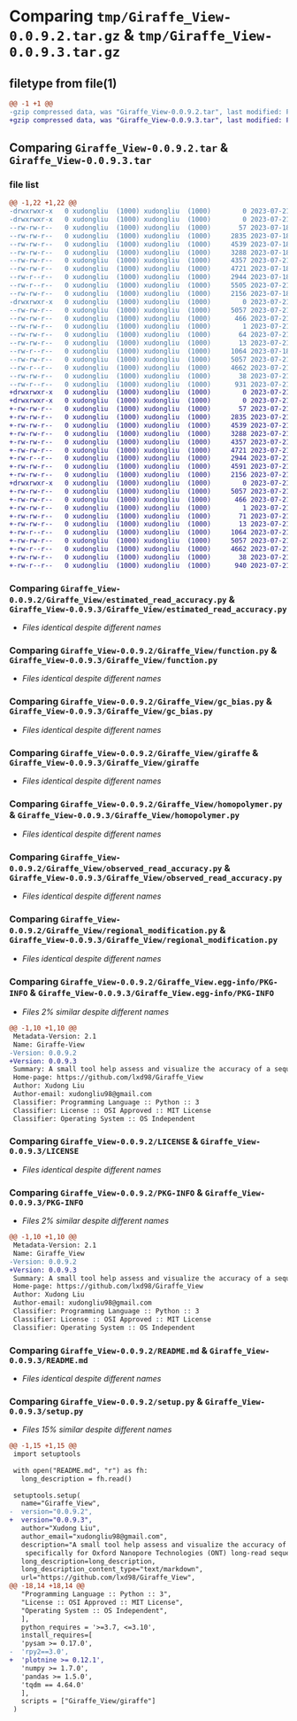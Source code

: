 # Comparing `tmp/Giraffe_View-0.0.9.2.tar.gz` & `tmp/Giraffe_View-0.0.9.3.tar.gz`

## filetype from file(1)

```diff
@@ -1 +1 @@
-gzip compressed data, was "Giraffe_View-0.0.9.2.tar", last modified: Fri Jul 21 06:38:23 2023, max compression
+gzip compressed data, was "Giraffe_View-0.0.9.3.tar", last modified: Fri Jul 21 10:04:50 2023, max compression
```

## Comparing `Giraffe_View-0.0.9.2.tar` & `Giraffe_View-0.0.9.3.tar`

### file list

```diff
@@ -1,22 +1,22 @@
-drwxrwxr-x   0 xudongliu  (1000) xudongliu  (1000)        0 2023-07-21 06:38:23.269874 Giraffe_View-0.0.9.2/
-drwxrwxr-x   0 xudongliu  (1000) xudongliu  (1000)        0 2023-07-21 06:38:23.265874 Giraffe_View-0.0.9.2/Giraffe_View/
--rw-rw-r--   0 xudongliu  (1000) xudongliu  (1000)       57 2023-07-18 11:47:04.000000 Giraffe_View-0.0.9.2/Giraffe_View/__init__.py
--rw-rw-r--   0 xudongliu  (1000) xudongliu  (1000)     2835 2023-07-18 10:42:50.000000 Giraffe_View-0.0.9.2/Giraffe_View/estimated_read_accuracy.py
--rw-rw-r--   0 xudongliu  (1000) xudongliu  (1000)     4539 2023-07-18 10:42:50.000000 Giraffe_View-0.0.9.2/Giraffe_View/function.py
--rw-rw-r--   0 xudongliu  (1000) xudongliu  (1000)     3288 2023-07-18 11:57:08.000000 Giraffe_View-0.0.9.2/Giraffe_View/gc_bias.py
--rw-rw-r--   0 xudongliu  (1000) xudongliu  (1000)     4357 2023-07-21 06:37:43.000000 Giraffe_View-0.0.9.2/Giraffe_View/giraffe
--rw-rw-r--   0 xudongliu  (1000) xudongliu  (1000)     4721 2023-07-18 12:03:26.000000 Giraffe_View-0.0.9.2/Giraffe_View/homopolymer.py
--rw-r--r--   0 xudongliu  (1000) xudongliu  (1000)     2944 2023-07-18 10:42:50.000000 Giraffe_View-0.0.9.2/Giraffe_View/observed_read_accuracy.py
--rw-r--r--   0 xudongliu  (1000) xudongliu  (1000)     5505 2023-07-21 05:59:39.000000 Giraffe_View-0.0.9.2/Giraffe_View/plot.py
--rw-rw-r--   0 xudongliu  (1000) xudongliu  (1000)     2156 2023-07-18 10:42:50.000000 Giraffe_View-0.0.9.2/Giraffe_View/regional_modification.py
-drwxrwxr-x   0 xudongliu  (1000) xudongliu  (1000)        0 2023-07-21 06:38:23.269874 Giraffe_View-0.0.9.2/Giraffe_View.egg-info/
--rw-rw-r--   0 xudongliu  (1000) xudongliu  (1000)     5057 2023-07-21 06:38:23.000000 Giraffe_View-0.0.9.2/Giraffe_View.egg-info/PKG-INFO
--rw-rw-r--   0 xudongliu  (1000) xudongliu  (1000)      466 2023-07-21 06:38:23.000000 Giraffe_View-0.0.9.2/Giraffe_View.egg-info/SOURCES.txt
--rw-rw-r--   0 xudongliu  (1000) xudongliu  (1000)        1 2023-07-21 06:38:23.000000 Giraffe_View-0.0.9.2/Giraffe_View.egg-info/dependency_links.txt
--rw-rw-r--   0 xudongliu  (1000) xudongliu  (1000)       64 2023-07-21 06:38:23.000000 Giraffe_View-0.0.9.2/Giraffe_View.egg-info/requires.txt
--rw-rw-r--   0 xudongliu  (1000) xudongliu  (1000)       13 2023-07-21 06:38:23.000000 Giraffe_View-0.0.9.2/Giraffe_View.egg-info/top_level.txt
--rw-r--r--   0 xudongliu  (1000) xudongliu  (1000)     1064 2023-07-18 10:44:57.000000 Giraffe_View-0.0.9.2/LICENSE
--rw-rw-r--   0 xudongliu  (1000) xudongliu  (1000)     5057 2023-07-21 06:38:23.269874 Giraffe_View-0.0.9.2/PKG-INFO
--rw-r--r--   0 xudongliu  (1000) xudongliu  (1000)     4662 2023-07-21 06:12:03.000000 Giraffe_View-0.0.9.2/README.md
--rw-rw-r--   0 xudongliu  (1000) xudongliu  (1000)       38 2023-07-21 06:38:23.269874 Giraffe_View-0.0.9.2/setup.cfg
--rw-r--r--   0 xudongliu  (1000) xudongliu  (1000)      931 2023-07-21 06:18:35.000000 Giraffe_View-0.0.9.2/setup.py
+drwxrwxr-x   0 xudongliu  (1000) xudongliu  (1000)        0 2023-07-21 10:04:50.670559 Giraffe_View-0.0.9.3/
+drwxrwxr-x   0 xudongliu  (1000) xudongliu  (1000)        0 2023-07-21 10:04:50.670559 Giraffe_View-0.0.9.3/Giraffe_View/
+-rw-rw-r--   0 xudongliu  (1000) xudongliu  (1000)       57 2023-07-21 09:58:31.000000 Giraffe_View-0.0.9.3/Giraffe_View/__init__.py
+-rw-rw-r--   0 xudongliu  (1000) xudongliu  (1000)     2835 2023-07-21 09:58:31.000000 Giraffe_View-0.0.9.3/Giraffe_View/estimated_read_accuracy.py
+-rw-rw-r--   0 xudongliu  (1000) xudongliu  (1000)     4539 2023-07-21 09:58:31.000000 Giraffe_View-0.0.9.3/Giraffe_View/function.py
+-rw-rw-r--   0 xudongliu  (1000) xudongliu  (1000)     3288 2023-07-21 09:58:31.000000 Giraffe_View-0.0.9.3/Giraffe_View/gc_bias.py
+-rw-rw-r--   0 xudongliu  (1000) xudongliu  (1000)     4357 2023-07-21 09:58:31.000000 Giraffe_View-0.0.9.3/Giraffe_View/giraffe
+-rw-rw-r--   0 xudongliu  (1000) xudongliu  (1000)     4721 2023-07-21 09:58:31.000000 Giraffe_View-0.0.9.3/Giraffe_View/homopolymer.py
+-rw-r--r--   0 xudongliu  (1000) xudongliu  (1000)     2944 2023-07-21 09:58:31.000000 Giraffe_View-0.0.9.3/Giraffe_View/observed_read_accuracy.py
+-rw-rw-r--   0 xudongliu  (1000) xudongliu  (1000)     4591 2023-07-21 09:57:39.000000 Giraffe_View-0.0.9.3/Giraffe_View/plot.py
+-rw-rw-r--   0 xudongliu  (1000) xudongliu  (1000)     2156 2023-07-21 09:58:31.000000 Giraffe_View-0.0.9.3/Giraffe_View/regional_modification.py
+drwxrwxr-x   0 xudongliu  (1000) xudongliu  (1000)        0 2023-07-21 10:04:50.670559 Giraffe_View-0.0.9.3/Giraffe_View.egg-info/
+-rw-rw-r--   0 xudongliu  (1000) xudongliu  (1000)     5057 2023-07-21 10:04:50.000000 Giraffe_View-0.0.9.3/Giraffe_View.egg-info/PKG-INFO
+-rw-rw-r--   0 xudongliu  (1000) xudongliu  (1000)      466 2023-07-21 10:04:50.000000 Giraffe_View-0.0.9.3/Giraffe_View.egg-info/SOURCES.txt
+-rw-rw-r--   0 xudongliu  (1000) xudongliu  (1000)        1 2023-07-21 10:04:50.000000 Giraffe_View-0.0.9.3/Giraffe_View.egg-info/dependency_links.txt
+-rw-rw-r--   0 xudongliu  (1000) xudongliu  (1000)       71 2023-07-21 10:04:50.000000 Giraffe_View-0.0.9.3/Giraffe_View.egg-info/requires.txt
+-rw-rw-r--   0 xudongliu  (1000) xudongliu  (1000)       13 2023-07-21 10:04:50.000000 Giraffe_View-0.0.9.3/Giraffe_View.egg-info/top_level.txt
+-rw-r--r--   0 xudongliu  (1000) xudongliu  (1000)     1064 2023-07-21 09:58:42.000000 Giraffe_View-0.0.9.3/LICENSE
+-rw-rw-r--   0 xudongliu  (1000) xudongliu  (1000)     5057 2023-07-21 10:04:50.670559 Giraffe_View-0.0.9.3/PKG-INFO
+-rw-r--r--   0 xudongliu  (1000) xudongliu  (1000)     4662 2023-07-21 09:58:42.000000 Giraffe_View-0.0.9.3/README.md
+-rw-rw-r--   0 xudongliu  (1000) xudongliu  (1000)       38 2023-07-21 10:04:50.670559 Giraffe_View-0.0.9.3/setup.cfg
+-rw-r--r--   0 xudongliu  (1000) xudongliu  (1000)      940 2023-07-21 09:59:40.000000 Giraffe_View-0.0.9.3/setup.py
```

### Comparing `Giraffe_View-0.0.9.2/Giraffe_View/estimated_read_accuracy.py` & `Giraffe_View-0.0.9.3/Giraffe_View/estimated_read_accuracy.py`

 * *Files identical despite different names*

### Comparing `Giraffe_View-0.0.9.2/Giraffe_View/function.py` & `Giraffe_View-0.0.9.3/Giraffe_View/function.py`

 * *Files identical despite different names*

### Comparing `Giraffe_View-0.0.9.2/Giraffe_View/gc_bias.py` & `Giraffe_View-0.0.9.3/Giraffe_View/gc_bias.py`

 * *Files identical despite different names*

### Comparing `Giraffe_View-0.0.9.2/Giraffe_View/giraffe` & `Giraffe_View-0.0.9.3/Giraffe_View/giraffe`

 * *Files identical despite different names*

### Comparing `Giraffe_View-0.0.9.2/Giraffe_View/homopolymer.py` & `Giraffe_View-0.0.9.3/Giraffe_View/homopolymer.py`

 * *Files identical despite different names*

### Comparing `Giraffe_View-0.0.9.2/Giraffe_View/observed_read_accuracy.py` & `Giraffe_View-0.0.9.3/Giraffe_View/observed_read_accuracy.py`

 * *Files identical despite different names*

### Comparing `Giraffe_View-0.0.9.2/Giraffe_View/regional_modification.py` & `Giraffe_View-0.0.9.3/Giraffe_View/regional_modification.py`

 * *Files identical despite different names*

### Comparing `Giraffe_View-0.0.9.2/Giraffe_View.egg-info/PKG-INFO` & `Giraffe_View-0.0.9.3/Giraffe_View.egg-info/PKG-INFO`

 * *Files 2% similar despite different names*

```diff
@@ -1,10 +1,10 @@
 Metadata-Version: 2.1
 Name: Giraffe-View
-Version: 0.0.9.2
+Version: 0.0.9.3
 Summary: A small tool help assess and visualize the accuracy of a sequencing dataset,   	specifically for Oxford Nanopore Technologies (ONT) long-read sequencing.
 Home-page: https://github.com/lxd98/Giraffe_View
 Author: Xudong Liu
 Author-email: xudongliu98@gmail.com
 Classifier: Programming Language :: Python :: 3
 Classifier: License :: OSI Approved :: MIT License
 Classifier: Operating System :: OS Independent
```

### Comparing `Giraffe_View-0.0.9.2/LICENSE` & `Giraffe_View-0.0.9.3/LICENSE`

 * *Files identical despite different names*

### Comparing `Giraffe_View-0.0.9.2/PKG-INFO` & `Giraffe_View-0.0.9.3/PKG-INFO`

 * *Files 2% similar despite different names*

```diff
@@ -1,10 +1,10 @@
 Metadata-Version: 2.1
 Name: Giraffe_View
-Version: 0.0.9.2
+Version: 0.0.9.3
 Summary: A small tool help assess and visualize the accuracy of a sequencing dataset,   	specifically for Oxford Nanopore Technologies (ONT) long-read sequencing.
 Home-page: https://github.com/lxd98/Giraffe_View
 Author: Xudong Liu
 Author-email: xudongliu98@gmail.com
 Classifier: Programming Language :: Python :: 3
 Classifier: License :: OSI Approved :: MIT License
 Classifier: Operating System :: OS Independent
```

### Comparing `Giraffe_View-0.0.9.2/README.md` & `Giraffe_View-0.0.9.3/README.md`

 * *Files identical despite different names*

### Comparing `Giraffe_View-0.0.9.2/setup.py` & `Giraffe_View-0.0.9.3/setup.py`

 * *Files 15% similar despite different names*

```diff
@@ -1,15 +1,15 @@
 import setuptools
 
 with open("README.md", "r") as fh:
   long_description = fh.read()
 
 setuptools.setup(
   name="Giraffe_View",
-  version="0.0.9.2",
+  version="0.0.9.3",
   author="Xudong Liu",
   author_email="xudongliu98@gmail.com",
   description="A small tool help assess and visualize the accuracy of a sequencing dataset, \
   	specifically for Oxford Nanopore Technologies (ONT) long-read sequencing.",
   long_description=long_description,
   long_description_content_type="text/markdown",
   url="https://github.com/lxd98/Giraffe_View",
@@ -18,14 +18,14 @@
   "Programming Language :: Python :: 3",
   "License :: OSI Approved :: MIT License",
   "Operating System :: OS Independent",
   ],
   python_requires = '>=3.7, <=3.10',
   install_requires=[
   'pysam >= 0.17.0',
-  'rpy2==3.0',
+  'plotnine >= 0.12.1',
   'numpy >= 1.7.0',
   'pandas >= 1.5.0',
   'tqdm == 4.64.0'
   ],
   scripts = ["Giraffe_View/giraffe"]
 )
```

